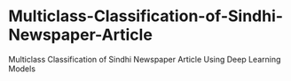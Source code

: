 # Multiclass-Classification-of-Sindhi-Newspaper-Article
Multiclass Classification of Sindhi Newspaper Article Using Deep Learning Models
